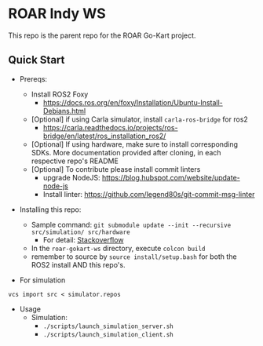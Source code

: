 <!--
 Copyright 2023 michael. All rights reserved.
 Use of this source code is governed by a BSD-style
 license that can be found in the LICENSE file.
-->

# ROAR Indy WS

This repo is the parent repo for the ROAR Go-Kart project. 

## Quick Start
- Prereqs:
  - Install ROS2 Foxy
    - https://docs.ros.org/en/foxy/Installation/Ubuntu-Install-Debians.html
  - [Optional] if using Carla simulator, install `carla-ros-bridge` for ros2
    - https://carla.readthedocs.io/projects/ros-bridge/en/latest/ros_installation_ros2/
  - [Optional] If using hardware, make sure to install corresponding SDKs. More documentation provided after cloning, in each respective repo's README
  - [Optional] To contribute please install commit linters
    - upgrade NodeJS: https://blog.hubspot.com/website/update-node-js
    - Install linter: https://github.com/legend80s/git-commit-msg-linter
- Installing this repo:
  - Sample command: ```git submodule update --init --recursive src/simulation/ src/hardware```
    - For detail: [Stackoverflow](https://stackoverflow.com/questions/16728866/how-to-only-update-specific-git-submodules)
  - In the `roar-gokart-ws` directory, execute ```colcon build```
  - remember to source by `source install/setup.bash` for both the ROS2 install AND this repo's. 



- For simulation
  
`vcs import src < simulator.repos`

- Usage
  - Simulation:
    - `./scripts/launch_simulation_server.sh`
    - `./scripts/launch_simulation_client.sh`


